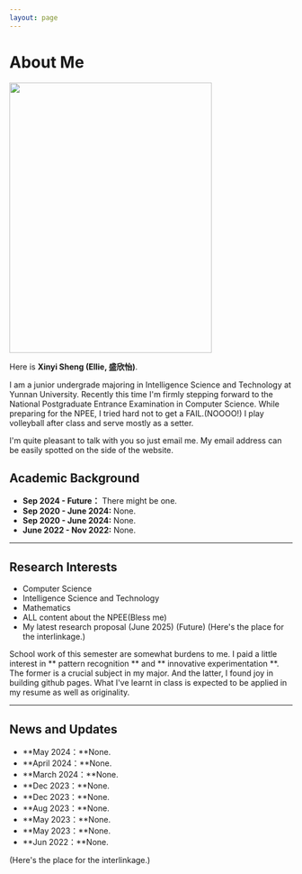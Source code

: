 ```yaml
---
layout: page
---
```


# About Me

<img src="https://xinyisheng.com/sxy.jpg" class="floatpic" width="360" height="480">

Here is **Xinyi Sheng (Ellie, 盛欣怡)**.

I am a junior undergrade majoring in Intelligence Science and Technology at Yunnan University. Recently this time I'm firmly stepping forward to the National Postgraduate Entrance Examination in Computer Science. While preparing for the NPEE, I tried hard not to get a FAIL.(NOOOO!) I play volleyball after class and serve mostly as a setter.

I'm quite pleasant to talk with you so just email me. My email address can be easily spotted on the side of the website.

## Academic Background

- **Sep 2024 - Future：** There might be one.
- **Sep 2020 - June 2024:** None.
- **Sep 2020 - June 2024:** None.
- **June 2022 - Nov 2022:** None.

---

## Research Interests

- Computer Science
- Intelligence Science and Technology
- Mathematics
- ALL content about the NPEE(Bless me)
- My latest research proposal (June 2025) (Future) (Here's the place for the interlinkage.)

School work of this semester are somewhat burdens to me. I paid a little interest in ** pattern recognition ** and ** innovative experimentation **. The former is a crucial subject in my major. And the latter, I found joy in building github pages. What I've learnt in class is expected to be applied in my resume as well as originality.

---

## News and Updates

- **May 2024：**None.
- **April 2024：**None.
- **March 2024：**None.
- **Dec 2023：**None.
- **Dec 2023：**None.
- **Aug 2023：**None.
- **May 2023：**None.
- **May 2023：**None.
- **Jun 2022：**None.

(Here's the place for the interlinkage.)

